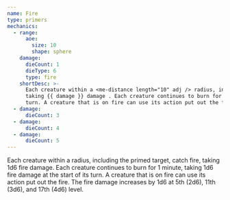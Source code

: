 ```yaml
---
name: Fire
type: primers
mechanics:
  - range:
      aoe:
        size: 10
        shape: sphere
    damage:
      dieCount: 1
      dieType: 6
      type: fire
    shortDesc: >-
      Each creature within a <me-distance length="10" adj /> radius, including the primed target, catch fire,
      taking {{ damage }} damage . Each creature continues to burn for 1 minute, taking {{ damage }} damage at the start of its
      turn. A creature that is on fire can use its action put out the fire.
  - damage:
      dieCount: 3
  - damage:
      dieCount: 4
  - damage:
      dieCount: 5
---
```

Each creature within a <me-distance length="10" adj /> radius, including the primed target, catch fire,
taking 1d6 fire damage. Each creature continues to burn for 1 minute, taking 1d6 fire damage at the start of its
turn. A creature that is on fire can use its action put out the fire. The fire damage increases by 1d6 at 5th (2d6),
11th (3d6), and 17th (4d6) level.
